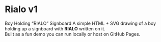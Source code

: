 # Rialo v1
Boy Holding “RIALO” Signboard
A simple HTML + SVG drawing of a boy holding up a signboard with **RIALO** written on it.  
Built as a fun demo you can run locally or host on GitHub Pages.
